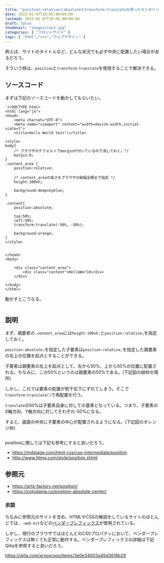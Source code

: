 ```yaml
---
title: "position:relativeとabsoluteとtransform:translateを使ったセンタリング【どんな画面幅でも中央に配置する】"
date: 2023-01-07T10:05:00+09:00
lastmod: 2023-01-07T10:05:00+09:00
draft: false
thumbnail: "images/css3.jpg"
categories: [ "フロントサイド" ]
tags: [ "html","css","ウェブデザイン" ]
---
```


例えば、サイトのタイトルなど、どんな状況でも必ず中央に配置したい場合があるだろう。

そういう時は、`position`と`transform:translate`を使用することで解決できる。

## ソースコード

まずは下記のソースコードを動かしてもらいたい。


```
`<!DOCTYPE html>
<html lang="ja">
<head>
    <meta charset="UTF-8">
    <meta name="viewport" content="width=device-width,initial-scale=1">
    <title>Hello World test!!</title>

<style>
body{
    /* ブラウザのデフォルトでmarginが付いているので消しておく。*/
    margin:0;
}
.content_area {
    position:relative;

    /* content_areaの高さをブラウザの縦幅全開まで指定 */
    height:100vh;

    background:deepskyblue;
}

.content{
    position:absolute;

    top:50%;
    left:50%;
    transform:translate(-50%, -50%);

    background:orange;
}
</style>


</head>
<body>

    <div class="content_area">
        <div class="content">HelloWorld</div>
    </div>

</body>
</html>

```

動かすとこうなる。

<div class="img-center"><img src="/images/Screenshot 2023-01-07 at 10-23-15 Hello World test!!.png" alt=""></div>


## 説明

まず、親要素の`.content_area`には`height:100vh;`と`position:relative;`を指定しておく。

`position:absolute;`を指定した子要素は`position:relative;`を指定した親要素の左上の位置を起点とすることができる。

子要素は親要素の左上を起点として、左から50%、上から50%の位置に配置される。ちなみに、この50%というのは親要素の50%である。(下記図の緑枠の場所)

しかし、これでは要素の配置が若干右下にずれてしまう。そこで`transform:translate()`で再配置を行う。

`translate`の50%は子要素自身に対しての基準となっている。つまり、子要素のX軸方向、Y軸方向に対してそれぞれ-50%になる。

すると、画面の中央に子要素の中心が配置されるようになる。(下記図のオレンジ枠)

<div class="img-center"><img src="/images/Screenshot from 2023-01-07 10-41-09.png" alt=""></div>


positionに関しては下記も参考にすると良いだろう。

- https://mdstage.com/html-css/css-intermediate/position
- http://www.htmq.com/style/position.shtml

## 参照元

- https://arts-factory.net/position/
- https://cotodama.co/position-absolute-center/



### 余談

ちなみに参照元のサイトを含め、HTMLやCSSの解説をしているサイトのほとんどでは、`-web-kit`などの[ベンダープレフィックス](http://www.htmq.com/csskihon/603.shtml)が使用されている。

しかし、現行のブラウザではほとんどのCSSプロパティにおいて、ベンダープレフィックスは無くても正常に動作する。ベンダープレフィックスの詳細は下記Qiitaを参照すると良いだろう。

https://qiita.com/xrxoxcxox/items/3e0e34003a45d3618b29



